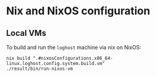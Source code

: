 # Nix and NixOS configuration

## Local VMs

To build and run the `loghost` machine via nix on NixOS:

```
nix build ".#nixosConfigurations.x86_64-linux.loghost.config.system.build.vm"
./result/bin/run-nixos-vm
```
